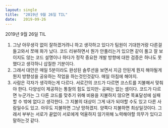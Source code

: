 ```yaml
---
layout:	single
title:	"2019년 9월 26일 TIL"
date:	2019-09-26
---
```


  2019년 9월 26일 TIL

1. 그냥 아무생각 없이 잘하겠거려니 하고 생각하고 있다가 팀원이 기대한거랑 다른걸 들고와서 쪼매 화가 났다. 코드 리뷰하면서 뭔가 안풀리는거 있으면 같이 풀고 잘 보이지도 않는 코드 설명이나 하다가 정작 중요한 개발 방향에 대한 검증은 하나도 못했다고 생각하니 삽질한 기분이다.
2. 그래서 대안은 매일 5분이라도 완성된 솔루션을 보면서 지금 안된게 뭔지 해야될게 뭔지 방향성을 공유하는 작업을 하는것인것같다. 매일 아침에 해야지.
3. 사람은 각자가 생각하는게 다르다. 서로간의 코드가 다르면 코스트를 지불해서 맞춰야 한다. 다양성이 제공하는 통찰의 힘도 있지만- 공짜는 없는 셈이다. 코드가 다르면 누군가는 그 다른 코드를 맞추기 위해 비용을 지불하지 않으면 목표달성에 실패할 수 밖에 없다고 생각한다. 그 지불의 대상이 그게 내가 되야할 수도 있고 다른 사람일수도 있고. 아무도 지불하면 그냥 망하겠지. 양쪽다 지불하면 최상일것이다. 그래서 부부는 서로가 끝없이 서로에게 억울하지 않기위해 노력해야할 의무가 있다고 말하는것 같다.
  